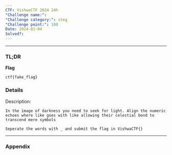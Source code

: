 ```yaml
---
CTF: VishwaCTF 2024 24h
"Challenge name:": 
"Challenge category:": steg
"Challenge point:": 100
Date: 2024-01-04
Solved?:
---
```

----
### TL;DR

**Flag**

```
ctf{fake_flag}
```


### Details

Description:
```
In the image of darkness you need to seek for light. Align the numeric echoes where like goes with like allowing their celestial bond to transcend mere symbols

Seperate the words with _ and submit the flag in VishwaCTF{}
```

---
### Appendix


